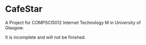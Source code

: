 # CafeStar

A Project for COMPSCI5012 Internet Technology M in University of Glasgow.

It is incomplete and will not be finished.
